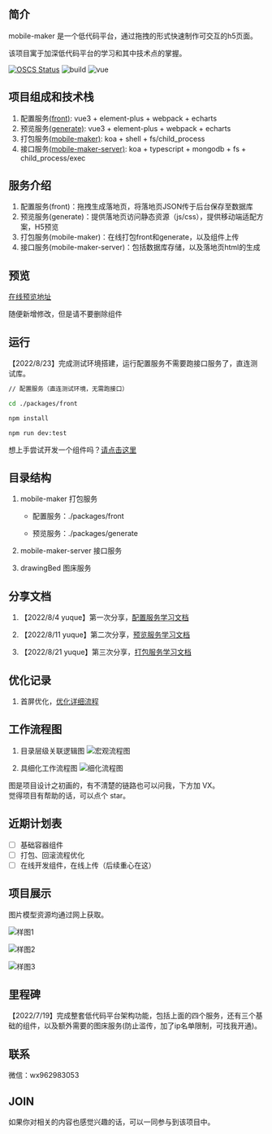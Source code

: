 ## 简介

mobile-maker 是一个低代码平台，通过拖拽的形式快速制作可交互的h5页面。

该项目寓于加深低代码平台的学习和其中技术点的掌握。  

[![OSCS Status](https://www.oscs1024.com/platform/badge/iamwhj/mobile-maker-server.svg?size=small)](https://www.oscs1024.com/project/iamwhj/mobile-maker-server?ref=badge_small) ![build](https://img.shields.io/github/license/iamwhj/mobile-maker) ![vue](https://img.shields.io/github/languages/top/iamwhj/mobile-maker)

## 项目组成和技术栈

1. 配置服务[(front)](https://github.com/iamwhj/mobile-maker/tree/master/packages/front): vue3 + element-plus + webpack + echarts
2. 预览服务[(generate)](https://github.com/iamwhj/mobile-maker/tree/master/packages/generate): vue3 + element-plus + webpack + echarts
3. 打包服务[(mobile-maker)](https://github.com/iamwhj/mobile-maker): koa + shell + fs/child_process
4. 接口服务[(mobile-maker-server)](https://github.com/iamwhj/mobile-maker-server): koa + typescript + mongodb + fs + child_process/exec

## 服务介绍

1. 配置服务(front)：拖拽生成落地页，将落地页JSON传于后台保存至数据库
2. 预览服务(generate)：提供落地页访问静态资源（js/css），提供移动端适配方案，H5预览
3. 打包服务(mobile-maker)：在线打包front和generate，以及组件上传
4. 接口服务(mobile-maker-server)：包括数据库存储，以及落地页html的生成

## 预览

[在线预览地址](http://81.68.197.70/)  

随便新增修改，但是请不要删除组件 

## 运行

【2022/8/23】完成测试环境搭建，运行配置服务不需要跑接口服务了，直连测试库。

```bash
// 配置服务（直连测试环境，无需跑接口）

cd ./packages/front

npm install

npm run dev:test
```
想上手尝试开发一个组件吗？[请点击这里](https://github.com/iamwhj/mobile-maker/tree/master/packages/front)

## 目录结构

1. mobile-maker 打包服务

    - 配置服务：./packages/front 

    - 预览服务：./packages/generate 

2. mobile-maker-server 接口服务

3. drawingBed 图床服务

## 分享文档

1. 【2022/8/4  yuque】第一次分享，[配置服务学习文档](https://www.yuque.com/u21600751/zudomw/qreu1s)

2. 【2022/8/11 yuque】第二次分享，[预览服务学习文档](https://www.yuque.com/u21600751/zudomw/qb77op)

3. 【2022/8/21 yuque】第三次分享，[打包服务学习文档](https://www.yuque.com/u21600751/zudomw/zagfh2)

## 优化记录

1. 首屏优化，[优化详细流程](https://juejin.cn/post/7127927760692969509)

## 工作流程图

1. 目录层级关联逻辑图
![宏观流程图](http://81.68.197.70:3301/image/upload_bde066f0014066a792c582e702926d62.jpg)

2. 具细化工作流程图
![细化流程图](http://81.68.197.70:3301/image/upload_559263cd06595d521546ebf32ec91d57.jpg)  

图是项目设计之初画的，有不清楚的链路也可以问我，下方加 VX。  
觉得项目有帮助的话，可以点个 star。

## 近期计划表

- [ ] 基础容器组件
- [ ] 打包、回滚流程优化
- [ ] 在线开发组件，在线上传（后续重心在这）

## 项目展示

图片模型资源均通过网上获取。

![样图1](http://81.68.197.70:3301/image/upload_1e4e3d090c444467dc094c24d73ce052.jpg)

![样图2](http://81.68.197.70:3301/image/upload_91f58ea351c9833684c7a1b4a34e389d.jpg)

![样图3](http://81.68.197.70:3301/image/upload_d98a767ccbd2ecd778e516a74952d811.jpg)


## 里程碑

【2022/7/19】完成整套低代码平台架构功能，包括上面的四个服务，还有三个基础的组件，以及额外需要的图床服务(防止滥传，加了ip名单限制，可找我开通)。  

## 联系

微信：wx962983053

## JOIN

如果你对相关的内容也感觉兴趣的话，可以一同参与到该项目中。
